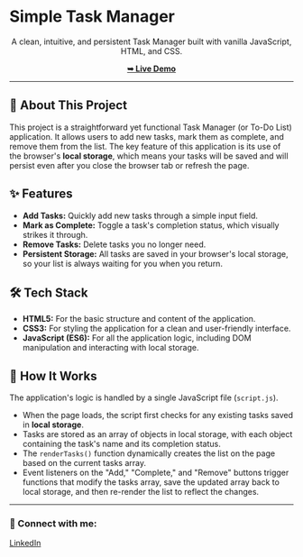# Simple Task Manager



<p align="center">
  A clean, intuitive, and persistent Task Manager built with vanilla JavaScript, HTML, and CSS.
</p>

<p align="center">
  <a href="https://adityapatil0122.github.io/Minor-project/"><strong>➥ Live Demo</strong></a>
</p>

---

## 📖 About This Project

This project is a straightforward yet functional Task Manager (or To-Do List) application. It allows users to add new tasks, mark them as complete, and remove them from the list. The key feature of this application is its use of the browser's **local storage**, which means your tasks will be saved and will persist even after you close the browser tab or refresh the page.

## ✨ Features

-   **Add Tasks:** Quickly add new tasks through a simple input field.
-   **Mark as Complete:** Toggle a task's completion status, which visually strikes it through.
-   **Remove Tasks:** Delete tasks you no longer need.
-   **Persistent Storage:** All tasks are saved in your browser's local storage, so your list is always waiting for you when you return.

## 🛠️ Tech Stack

-   **HTML5:** For the basic structure and content of the application.
-   **CSS3:** For styling the application for a clean and user-friendly interface.
-   **JavaScript (ES6):** For all the application logic, including DOM manipulation and interacting with local storage.

## 🚀 How It Works

The application's logic is handled by a single JavaScript file (`script.js`).
-   When the page loads, the script first checks for any existing tasks saved in **local storage**.
-   Tasks are stored as an array of objects in local storage, with each object containing the task's name and its completion status.
-   The `renderTasks()` function dynamically creates the list on the page based on the current tasks array.
-   Event listeners on the "Add," "Complete," and "Remove" buttons trigger functions that modify the tasks array, save the updated array back to local storage, and then re-render the list to reflect the changes.

---

### 👤 Connect with me:

<p>
  <a href="https://www.linkedin.com/in/your-linkedin-profile/">LinkedIn</a>
</p>
